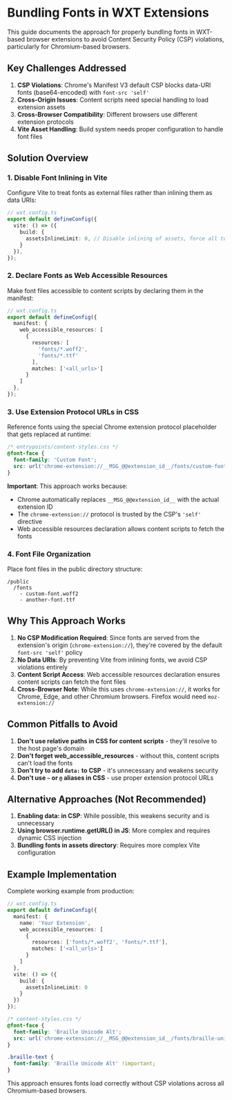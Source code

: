 # Bundling Fonts in WXT Extensions

This guide documents the approach for properly bundling fonts in WXT-based browser extensions to avoid Content Security Policy (CSP) violations, particularly for Chromium-based browsers.

## Key Challenges Addressed

1. **CSP Violations**: Chrome's Manifest V3 default CSP blocks data-URI fonts (base64-encoded) with `font-src 'self'`
2. **Cross-Origin Issues**: Content scripts need special handling to load extension assets
3. **Cross-Browser Compatibility**: Different browsers use different extension protocols
4. **Vite Asset Handling**: Build system needs proper configuration to handle font files

## Solution Overview

### 1. Disable Font Inlining in Vite

Configure Vite to treat fonts as external files rather than inlining them as data URIs:

```typescript
// wxt.config.ts
export default defineConfig({
  vite: () => ({
    build: {
      assetsInlineLimit: 0, // Disable inlining of assets, force all to be files
    }
  }),
});
```

### 2. Declare Fonts as Web Accessible Resources

Make font files accessible to content scripts by declaring them in the manifest:

```typescript
// wxt.config.ts
export default defineConfig({
  manifest: {
    web_accessible_resources: [
      {
        resources: [
          'fonts/*.woff2',
          'fonts/*.ttf'
        ],
        matches: ['<all_urls>']
      }
    ]
  },
});
```

### 3. Use Extension Protocol URLs in CSS

Reference fonts using the special Chrome extension protocol placeholder that gets replaced at runtime:

```css
/* entrypoints/content-styles.css */
@font-face {
  font-family: 'Custom Font';
  src: url('chrome-extension://__MSG_@@extension_id__/fonts/custom-font.woff2') format('woff2');
}
```

**Important**: This approach works because:
- Chrome automatically replaces `__MSG_@@extension_id__` with the actual extension ID
- The `chrome-extension://` protocol is trusted by the CSP's `'self'` directive
- Web accessible resources declaration allows content scripts to fetch the fonts

### 4. Font File Organization

Place font files in the public directory structure:
```
/public
  /fonts
    - custom-font.woff2
    - another-font.ttf
```

## Why This Approach Works

1. **No CSP Modification Required**: Since fonts are served from the extension's origin (`chrome-extension://`), they're covered by the default `font-src 'self'` policy
2. **No Data URIs**: By preventing Vite from inlining fonts, we avoid CSP violations entirely
3. **Content Script Access**: Web accessible resources declaration ensures content scripts can fetch the font files
4. **Cross-Browser Note**: While this uses `chrome-extension://`, it works for Chrome, Edge, and other Chromium browsers. Firefox would need `moz-extension://`

## Common Pitfalls to Avoid

1. **Don't use relative paths in CSS for content scripts** - they'll resolve to the host page's domain
2. **Don't forget web_accessible_resources** - without this, content scripts can't load the fonts
3. **Don't try to add `data:` to CSP** - it's unnecessary and weakens security
4. **Don't use `~` or `@` aliases in CSS** - use proper extension protocol URLs

## Alternative Approaches (Not Recommended)

1. **Enabling data: in CSP**: While possible, this weakens security and is unnecessary
2. **Using browser.runtime.getURL() in JS**: More complex and requires dynamic CSS injection
3. **Bundling fonts in assets directory**: Requires more complex Vite configuration

## Example Implementation

Complete working example from production:

```typescript
// wxt.config.ts
export default defineConfig({
  manifest: {
    name: 'Your Extension',
    web_accessible_resources: [
      {
        resources: ['fonts/*.woff2', 'fonts/*.ttf'],
        matches: ['<all_urls>']
      }
    ]
  },
  vite: () => ({
    build: {
      assetsInlineLimit: 0
    }
  })
});
```

```css
/* content-styles.css */
@font-face {
  font-family: 'Braille Unicode Alt';
  src: url('chrome-extension://__MSG_@@extension_id__/fonts/braille-unicode-alt.woff2') format('woff2');
}

.braille-text {
  font-family: 'Braille Unicode Alt' !important;
}
```

This approach ensures fonts load correctly without CSP violations across all Chromium-based browsers.